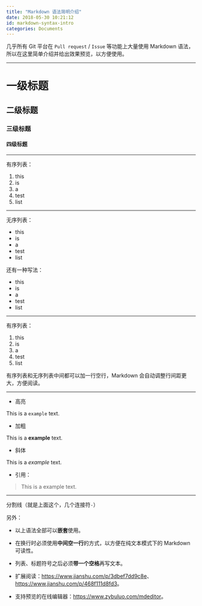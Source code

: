 ```yaml
---
title: "Markdown 语法简明介绍"
date: 2018-05-30 10:21:12
id: markdown-syntax-intro
categories: Documents
---
```


几乎所有 Git 平台在 `Pull request` / `Issue` 等功能上大量使用 Markdown 语法，所以在这里简单介绍并给出效果预览，以方便使用。

-------

# 一级标题

## 二级标题

### 三级标题

#### 四级标题

-----

有序列表：

1. this
2. is
3. a
4. test
5. list

-----

无序列表：

- this
- is
- a
- test
- list

还有一种写法：

* this
* is
* a
* test
* list

-----

有序列表：

1. this
2. is
3. a
4. test
5. list

有序列表和无序列表中间都可以加一行空行，Markdown 会自动调整行间距更大，方便阅读。

-----

- 高亮

This is a `example` text.

- 加粗

This is a **example** text.

- 斜体

This is a *example* text.

- 引用：

> This is a example text.

-----

分割线（就是上面这个，几个连接符`-`）

另外：

- 以上语法全部可以**嵌套**使用。

- 在换行时必须使用**中间空一行**的方式，以方便在纯文本模式下的 Markdown 可读性。

- 列表、标题符号之后必须**带一个空格**再写文本。

- 扩展阅读：<https://www.jianshu.com/p/3dbef7dd9c8e>、<https://www.jianshu.com/p/468f111d8fd3>。

- 支持预览的在线编辑器：<https://www.zybuluo.com/mdeditor>。
